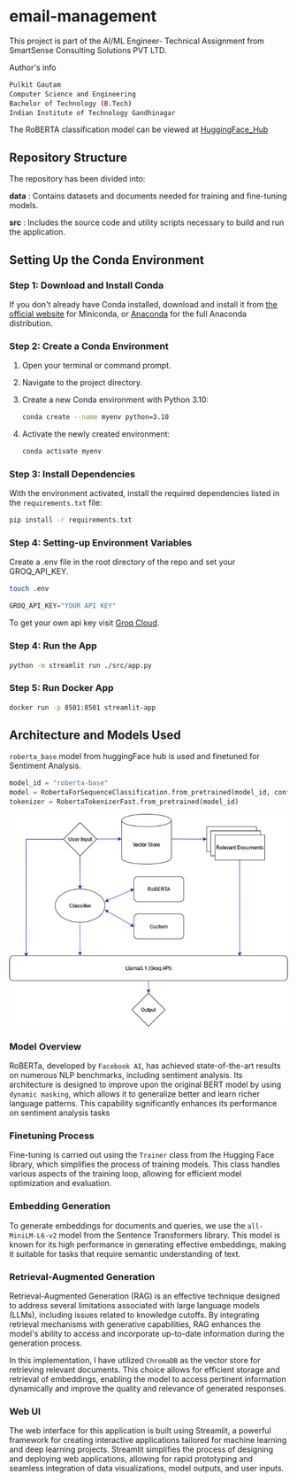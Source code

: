 # email-management

This project is part of the AI/ML Engineer- Technical Assignment from SmartSense Consulting Solutions PVT LTD.

Author's info
```bash
Pulkit Gautam
Computer Science and Engineering 
Bachelor of Technology (B.Tech)
Indian Institute of Technology Gandhinagar
```

The RoBERTA classification model can be viewed at [HuggingFace_Hub](https://huggingface.co/pulkitgautam/email-classifier)


## Repository Structure
The repository has been divided into:

**data** : Contains datasets and documents needed for training and fine-tuning models.

**src** : Includes the source code and utility scripts necessary to build and run the application.

## Setting Up the Conda Environment

### Step 1: Download and Install Conda
If you don't already have Conda installed, download and install it from [the official website](https://docs.conda.io/en/latest/miniconda.html) for Miniconda, or [Anaconda](https://www.anaconda.com/products/distribution) for the full Anaconda distribution.

### Step 2: Create a Conda Environment
1. Open your terminal or command prompt.
2. Navigate to the project directory.
3. Create a new Conda environment with Python 3.10:

    ```bash
    conda create --name myenv python=3.10
    ```

4. Activate the newly created environment:

    ```bash
    conda activate myenv
    ```

### Step 3: Install Dependencies
With the environment activated, install the required dependencies listed in the `requirements.txt` file:

```bash
pip install -r requirements.txt
```

### Step 4: Setting-up Environment Variables
Create a .env file in the root directory of the repo and set your GROQ_API_KEY.
```bash
touch .env
```

```python
GROQ_API_KEY="YOUR API KEY"
```

To get your own api key visit [Groq Cloud](https://console.groq.com/keys).

### Step 4: Run the App

```bash
python -m streamlit run ./src/app.py
```

### Step 5: Run Docker App

```bash
docker run -p 8501:8501 streamlit-app
```

## Architecture and Models Used
`roberta_base` model from huggingFace hub is used and finetuned for Sentiment Analysis.

```python
model_id = "roberta-base"
model = RobertaForSequenceClassification.from_pretrained(model_id, config=config)
tokenizer = RobertaTokenizerFast.from_pretrained(model_id)
```

![Model Architecture](data/architecture_model.png)

### Model Overview
RoBERTa, developed by `Facebook AI`, has achieved state-of-the-art results on numerous NLP benchmarks, including sentiment analysis. Its architecture is designed to improve upon the original BERT model by using `dynamic masking`, which allows it to generalize better and learn richer language patterns. This capability significantly enhances its performance on sentiment analysis tasks

### Finetuning Process
Fine-tuning is carried out using the `Trainer` class from the Hugging Face library, which simplifies the process of training models. This class handles various aspects of the training loop, allowing for efficient model optimization and evaluation.

### Embedding Generation
To generate embeddings for documents and queries, we use the `all-MiniLM-L6-v2` model from the Sentence Transformers library. This model is known for its high performance in generating effective embeddings, making it suitable for tasks that require semantic understanding of text.

### Retrieval-Augmented Generation

Retrieval-Augmented Generation (RAG) is an effective technique designed to address several limitations associated with large language models (LLMs), including issues related to knowledge cutoffs. By integrating retrieval mechanisms with generative capabilities, RAG enhances the model's ability to access and incorporate up-to-date information during the generation process.

In this implementation, I have utilized `ChromaDB` as the vector store for retrieving relevant documents. This choice allows for efficient storage and retrieval of embeddings, enabling the model to access pertinent information dynamically and improve the quality and relevance of generated responses.

### Web UI

The web interface for this application is built using Streamlit, a powerful framework for creating interactive applications tailored for machine learning and deep learning projects. Streamlit simplifies the process of designing and deploying web applications, allowing for rapid prototyping and seamless integration of data visualizations, model outputs, and user inputs.